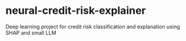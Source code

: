 # neural-credit-risk-explainer
Deep learning project for credit risk classification and explanation using SHAP and small LLM
